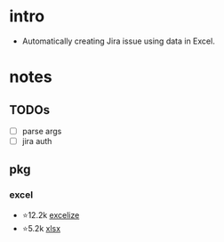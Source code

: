 # intro
- Automatically creating Jira issue using data in Excel.


# notes
## TODOs
- [ ] parse args
- [ ] jira auth

## pkg
### excel
- :star:12.2k [excelize](https://github.com/qax-os/excelize)
- :star:5.2k [xlsx](https://github.com/tealeg/xlsx)